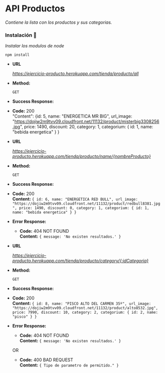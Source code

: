 # API Productos

_Contiene la lista con los productos y sus categorias._

### Instalación 🔧

_Instalar los modulos de node_

```
npm install
```

- **URL**

  _https://ejercicio-producto.herokuapp.com/tienda/producto/all_

- **Method:**

  `GET`

- **Success Response:**

- **Code:** 200 <br />
  "Content": {id: 5,
              name: "ENERGETICA MR BIG",
              url_image: "https://dojiw2m9tvv09.cloudfront.net/11132/product/misterbig3308256.jpg",
              price: 1490,
              discount: 20,
              category: 1,
              categorium: {
                id: 1,
                name: "bebida energetica"
              }
              }
          
- **URL**

  _https://ejercicio-producto.herokuapp.com/tienda/producto/name/{nombreProducto}_

- **Method:**

  `GET`

- **Success Response:**

- **Code:** 200 <br />
  **Content:** `{
                    id: 6,
                    name: "ENERGETICA RED BULL",
                    url_image: "https://dojiw2m9tvv09.cloudfront.net/11132/product/redbull8381.jpg",
                    price: 1490,
                    discount: 0,
                    category: 1,
                    categorium: {
                        id: 1,
                        name: "bebida energetica"
                    }
                }`

* **Error Response:**

  * **Code:** 404 NOT FOUND <br />
    **Content:** `{ message: 'No existen resultados.' }`
    

- **URL**

  _https://ejercicio-producto.herokuapp.com/tienda/producto/category/{:idCategoria}_

- **Method:**

  `GET`

- **Success Response:**

- **Code:** 200 <br />
  **Content:** `{
                    id: 8,
                    name: "PISCO ALTO DEL CARMEN 35º",
                    url_image: "https://dojiw2m9tvv09.cloudfront.net/11132/product/alto8532.jpg",
                    price: 7990,
                    discount: 10,
                    category: 2,
                    categorium: {
                        id: 2,
                        name: "pisco"
                    }
                }`

* **Error Response:**

  * **Code:** 404 NOT FOUND <br />
    **Content:** `{ message: 'No existen resultados.' }`

  OR

  * **Code:** 400 BAD REQUEST <br />
    **Content:** `{ Tipo de parametro de permitido." }`


